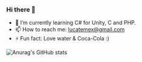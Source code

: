 ### Hi there 👋


- 🌱 I’m currently learning C# for Unity, C and PHP.
- 📫 How to reach me: lucatemex@gmail.com
- ⚡ Fun fact: Love water & Coca-Cola :)

![Anurag's GitHub stats](https://github-readme-stats.vercel.app/api?username=lucatemex&show_icons=true&theme=merko)

